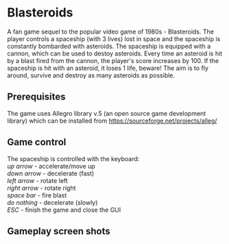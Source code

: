 # Blasteroids
A fan game sequel to the popular video game of 1980s - Blasteroids. The player controls a spaceship (with 3 lives) lost in space and the spaceship is constantly bombarded with asteroids. The spaceship is equipped with a cannon, which can be used to destoy asteroids. Every time an asteroid is hit by a blast fired from the cannon, the player's score increases by 100. If the spaceship is hit with an asteroid, it loses 1 life, beware! The aim is to fly around, survive and destroy as many asteroids as possible.     

## Prerequisites
The game uses Allegro library v.5 (an open source game development library) which can be installed from https://sourceforge.net/projects/alleg/

## Game control
The spaceship is controlled with the keyboard:<br/>
*up arrow*    - accelerate/move up<br/>
*down arrow*  - decelerate (fast)<br/>
*left arrow*  - rotate left<br/>
*right arrow* - rotate right<br/>
*space bar*   - fire blast<br/>
*do nothing*  - decelerate (slowly)<br/>
*ESC*         - finish the game and close the GUI<br/>

## Gameplay screen shots
